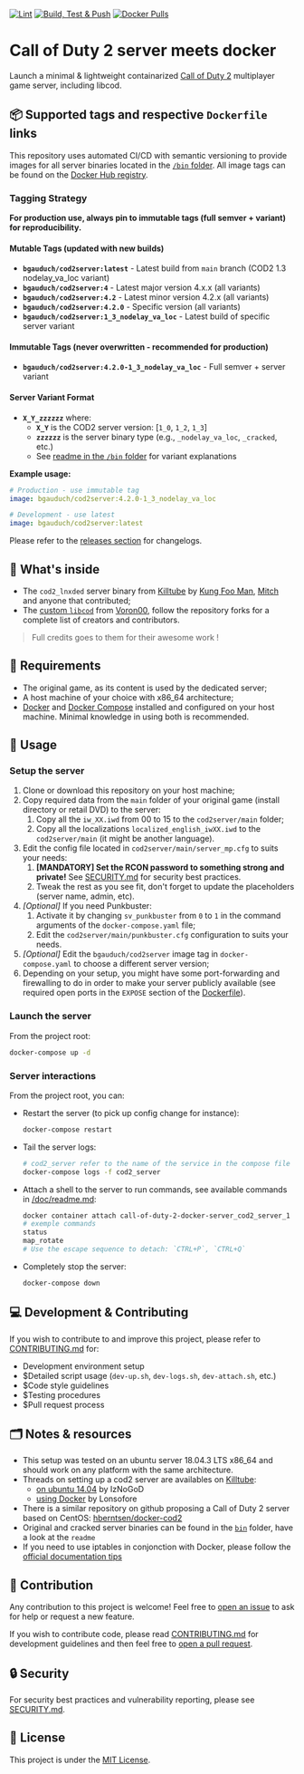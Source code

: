 [![Lint](https://github.com/bgauduch/call-of-duty-2-docker-server/workflows/Lint/badge.svg)](https://github.com/bgauduch/call-of-duty-2-docker-server/actions?query=workflow%3ALint)
[![Build, Test & Push](https://github.com/bgauduch/call-of-duty-2-docker-server/workflows/Build%2C%20Test%20%26%20Push/badge.svg)](https://github.com/bgauduch/call-of-duty-2-docker-server/actions?query=workflow%3A%22Build%2C+Test+%26+Push%22)
[![Docker Pulls](https://img.shields.io/docker/pulls/bgauduch/cod2server.svg)](https://hub.docker.com/r/bgauduch/cod2server/)

# Call of Duty 2 server meets docker

Launch a minimal & lightweight containarized [Call of Duty 2](https://en.wikipedia.org/wiki/Call_of_Duty_2) multiplayer game server, including libcod.

## 📦 Supported tags and respective `Dockerfile` links

This repository uses automated CI/CD with semantic versioning to provide images for all server binaries located in the [`/bin` folder](https://github.com/bgauduch/call-of-duty-2-docker-server/tree/main/bin).
All image tags can be found on the [Docker Hub registry](https://hub.docker.com/r/bgauduch/cod2server/tags).

### Tagging Strategy

**For production use, always pin to immutable tags (full semver + variant) for reproducibility.**

#### Mutable Tags (updated with new builds)

* **`bgauduch/cod2server:latest`** - Latest build from `main` branch (COD2 1.3 nodelay_va_loc variant)
* **`bgauduch/cod2server:4`** - Latest major version 4.x.x (all variants)
* **`bgauduch/cod2server:4.2`** - Latest minor version 4.2.x (all variants)
* **`bgauduch/cod2server:4.2.0`** - Specific version (all variants)
* **`bgauduch/cod2server:1_3_nodelay_va_loc`** - Latest build of specific server variant

#### Immutable Tags (never overwritten - recommended for production)

* **`bgauduch/cod2server:4.2.0-1_3_nodelay_va_loc`** - Full semver + server variant

#### Server Variant Format

* **`X_Y_zzzzzz`** where:
  * **`X_Y`** is the COD2 server version: [`1_0`, `1_2`, `1_3`]
  * **`zzzzzz`** is the server binary type (e.g., `_nodelay_va_loc`, `_cracked`, etc.)
  * See [readme in the `/bin` folder](https://github.com/bgauduch/call-of-duty-2-docker-server/tree/main/bin) for variant explanations

**Example usage:**

```yaml
# Production - use immutable tag
image: bgauduch/cod2server:4.2.0-1_3_nodelay_va_loc

# Development - use latest
image: bgauduch/cod2server:latest
```

Please refer to the [releases section](https://github.com/bgauduch/call-of-duty-2-docker-server/releases) for changelogs.

## 🔧 What's inside

* The `cod2_lnxded` server binary from [Killtube](https://killtube.org/showthread.php?1719-Latest-cod2-linux-binaries-(1-0-1-2-1-3)) by [Kung Foo Man](https://github.com/kungfooman), [Mitch](https://github.com/M-itch) and anyone that contributed;
* The [custom `libcod`](https://github.com/voron00/libcod) from [Voron00](https://github.com/voron00), follow the repository forks for a complete list of creators and contributors.

> Full credits goes to them for their awesome work !

## 📝 Requirements

* The original game, as its content is used by the dedicated server;
* A host machine of your choice with x86_64 architecture;
* [Docker](https://docs.docker.com/install/linux/docker-ce/debian/) and [Docker Compose](https://docs.docker.com/compose/install/) installed and configured on your host machine. Minimal knowledge in using both is recommended.

## 🚀 Usage

### Setup the server

1. Clone or download this repository on your host machine;
1. Copy required data from the `main` folder of your original game (install directory or retail DVD) to the server:
    1. Copy all the `iw_XX.iwd` from 00 to 15 to the `cod2server/main` folder;
    1. Copy all the localizations `localized_english_iwXX.iwd` to the `cod2server/main` (it might be another language).
1. Edit the config file located in `cod2server/main/server_mp.cfg` to suits your needs:
    1. **[MANDATORY] Set the RCON password to something strong and private!** See [SECURITY.md](.github/SECURITY.md) for security best practices.
    1. Tweak the rest as you see fit, don't forget to update the placeholders (server name, admin, etc).
1. *[Optional]* If you need Punkbuster:
    1. Activate it by changing `sv_punkbuster` from `0` to `1` in the command arguments of the `docker-compose.yaml` file;
    1. Edit the `cod2server/main/punkbuster.cfg` configuration to suits your needs.
1. *[Optional]* Edit the `bgauduch/cod2server` image tag in `docker-compose.yaml` to choose a different server version;
1. Depending on your setup, you might have some port-forwarding and firewalling to do in order to make your server publicly available (see required open ports in the `EXPOSE` section of the [Dockerfile](https://github.com/bgauduch/call-of-duty-2-docker-server/blob/main/Dockerfile)).

### Launch the server

From the project root:

```bash
docker-compose up -d
```

### Server interactions

From the project root, you can:

* Restart the server (to pick up config change for instance):

  ```sh
  docker-compose restart
  ```

* Tail the server logs:

  ```sh
  # cod2_server refer to the name of the service in the compose file
  docker-compose logs -f cod2_server
  ```

* Attach a shell to the server to run commands, see available commands in [/doc/readme.md](https://github.com/bgauduch/call-of-duty-2-docker-server/blob/main/doc/readme.md):

  ```sh
  docker container attach call-of-duty-2-docker-server_cod2_server_1
  # exemple commands
  status
  map_rotate
  # Use the escape sequence to detach: `CTRL+P`, `CTRL+Q`
  ```
  >
* Completely stop the server:

  ```sh
  docker-compose down
  ```

## 💻 Development & Contributing

If you wish to contribute to and improve this project, please refer to [CONTRIBUTING.md](CONTRIBUTING.md) for:

* Development environment setup
* $Detailed script usage (`dev-up.sh`, `dev-logs.sh`, `dev-attach.sh`, etc.)
* $Code style guidelines
* $Testing procedures
* $Pull request process

## 🗂️ Notes & resources

* This setup was tested on an ubuntu server 18.04.3 LTS x86_64 and should work on any platform with the same architecture.
* Threads on setting up a cod2 server are availables on [Killtube](https://killtube.org/forum.php):
  * [on ubuntu 14.04](https://killtube.org/showthread.php?2454-Work-in-progress-Setup-CoD2-on-your-ubuntu-14-04-server) by IzNoGoD
  * [using Docker](https://killtube.org/showthread.php?3167-CoD2-Setup-CoD2-with-Docker) by Lonsofore
* There is a similar repository on github proposing a Call of Duty 2 server based on CentOS: [hberntsen/docker-cod2](https://github.com/hberntsen/docker-cod2)
* Original and cracked server binaries can be found in the [`bin`](https://github.com/bgauduch/call-of-duty-2-docker-server/tree/main/bin) folder, have a look at the `readme`
* If you need to use iptables in conjonction with Docker, please follow the [official documentation tips](https://docs.docker.com/network/iptables/)

## 🙏 Contribution

Any contribution to this project is welcome! Feel free to [open an issue](https://github.com/bgauduch/call-of-duty-2-docker-server/issues/new) to ask for help or request a new feature.

If you wish to contribute code, please read [CONTRIBUTING.md](CONTRIBUTING.md) for development guidelines and then feel free to [open a pull request](https://github.com/bgauduch/call-of-duty-2-docker-server/pulls).

## 🔒 Security

For security best practices and vulnerability reporting, please see [SECURITY.md](.github/SECURITY.md).

## 📖 License
This project is under the [MIT License](https://choosealicense.com/licenses/mit/).
